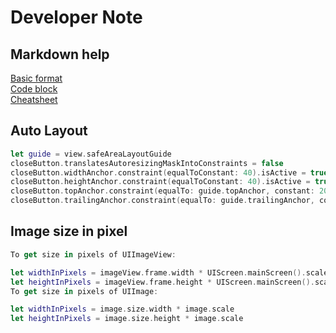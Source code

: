 # Developer Note

## Markdown help
[Basic format](https://help.github.com/en/github/writing-on-github/basic-writing-and-formatting-syntax)  
[Code block](https://help.github.com/en/github/writing-on-github/creating-and-highlighting-code-blocks)  
[Cheatsheet](https://github.com/adam-p/markdown-here/wiki/Markdown-Cheatsheet)

## Auto Layout
```swift
let guide = view.safeAreaLayoutGuide
closeButton.translatesAutoresizingMaskIntoConstraints = false
closeButton.widthAnchor.constraint(equalToConstant: 40).isActive = true
closeButton.heightAnchor.constraint(equalToConstant: 40).isActive = true
closeButton.topAnchor.constraint(equalTo: guide.topAnchor, constant: 20).isActive = true
closeButton.trailingAnchor.constraint(equalTo: guide.trailingAnchor, constant: -20).isActive = true
```

## Image size in pixel
```swift
To get size in pixels of UIImageView:

let widthInPixels = imageView.frame.width * UIScreen.mainScreen().scale
let heightInPixels = imageView.frame.height * UIScreen.mainScreen().scale
To get size in pixels of UIImage:

let widthInPixels = image.size.width * image.scale
let heightInPixels = image.size.height * image.scale
```
